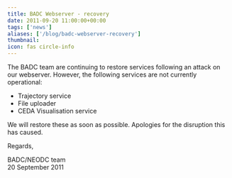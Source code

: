 ```yaml
---
title: BADC Webserver - recovery  
date: 2011-09-20 11:00:00+00:00
tags: ['news']
aliases: ['/blog/badc-webserver-recovery']
thumbnail: 
icon: fas circle-info
---
```

The BADC team are continuing to restore services following an attack on our webserver. However, the following services are not currently operational:


* Trajectory service
* File uploader
* CEDA Visualisation service


We will restore these as soon as possible. Apologies for the disruption this has caused.


Regards,


BADC/NEODC team   
20 September 2011

